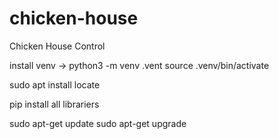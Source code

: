 # chicken-house
Chicken House Control



install venv -> python3  -m venv .vent 
source .venv/bin/activate

sudo apt install locate

pip install all librariers 

sudo apt-get update
sudo apt-get upgrade
